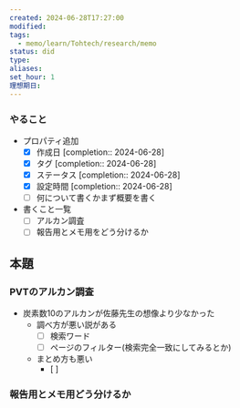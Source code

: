 ```yaml
---
created: 2024-06-28T17:27:00
modified: 
tags:
  - memo/learn/Tohtech/research/memo
status: did
type: 
aliases: 
set_hour: 1
理想期日:
---
```

### やること
- プロパティ追加
	- [x] 作成日  [completion:: 2024-06-28]
	- [x] タグ  [completion:: 2024-06-28]
	- [x] ステータス  [completion:: 2024-06-28]
	- [x] 設定時間  [completion:: 2024-06-28]
	- [ ] 何について書くかまず概要を書く
- 書くこと一覧
	- [ ] アルカン調査
	- [ ] 報告用とメモ用をどう分けるか
## 本題
### PVTのアルカン調査
- 炭素数10のアルカンが佐藤先生の想像より少なかった
	- 調べ方が悪い説がある
		- [ ] 検索ワード
		- [ ] ページのフィルター(検索完全一致にしてみるとか)
	- まとめ方も悪い
		- [ ] 
### 報告用とメモ用どう分けるか